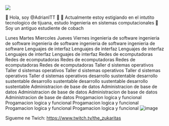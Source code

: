 ![](https://images.cooltext.com/5548432.png)

👋 Hola, soy @AdrianITT
👀 
🌱 Actualmente estoy estigiando en el intutito tecnologico de tijuana, estudo Ingenieria en sistemas computacionales
💬  Soy un antiguo estudiente de cobach 

<!---
AdrianITT/AdrianITT is a ✨ special ✨ repository because its `README.md` (this file) appears on your GitHub profile.
You can click the Preview link to take a look at your changes.
--->
Lunes	Martes	Miercoles 	Jueves 	Viernes 
ingenieria de software	ingenieria de software	ingenieria de software	ingenieria de software	ingenieria de software
Lenguajes de interfaz	Lenguajes de interfaz	Lenguajes de interfaz	Lenguajes de interfaz	Lenguajes de interfaz
Redes de ecomputadoras	Redes de ecomputadoras	Redes de ecomputadoras	Redes de ecomputadoras	Redes de ecomputadoras
Taller d sistemas operativos	Taller d sistemas operativos	Taller d sistemas operativos	Taller d sistemas operativos	Taller d sistemas operativos
desarrollo sustentable	desarrollo sustentable	desarrollo sustentable	desarrollo sustentable	desarrollo sustentable
Administracion de base de datos	Administracion de base de datos	Administracion de base de datos	Administracion de base de datos	Administracion de base de datos
Progamacion logica y funcional	Progamacion logica y funcional	Progamacion logica y funcional	Progamacion logica y funcional	Progamacion logica y funcional
![image](https://user-images.githubusercontent.com/80360127/130897583-c4dab7ba-c39e-4593-921c-2777559f84d9.png)

Sigueme ne  Twich: https://www.twitch.tv/the_zukaritas
